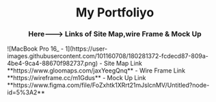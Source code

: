 <h1 align="center">My Portfoliyo</h1>
<h3 align="center">Here---> Links of Site Map,wire Frame & Mock Up</h3>
![MacBook Pro 16_ - 1](https://user-images.githubusercontent.com/101160708/180281372-fcdecd87-809a-4be4-9ca4-88670f982737.png)
- Site Map Link **https://www.gloomaps.com/jaxYeegQnq**
- Wire Frame Link **https://wireframe.cc/m1Gdus**
- Mock Up Link **https://www.figma.com/file/FoZxhtk1XRrt21mJslcnMV/Untitled?node-id=5%3A2**
